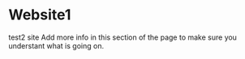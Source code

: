 # Website1
test2 site
Add more info in this section of the page
to make sure you understant what is going on.
